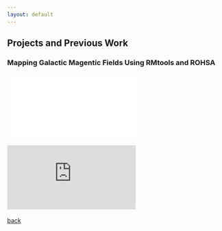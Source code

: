 ```yaml
---
layout: default
---
```


## Projects and Previous Work

### Mapping Galactic Magentic Fields Using RMtools and ROHSA

![ROHSARECOVERED](./assets/img/fbm_results_modker.pdf)

![fmbrohsa](https://artemsdavydov.github.io/assets/img/fbm_results_modker.pdf)

[back](./)

